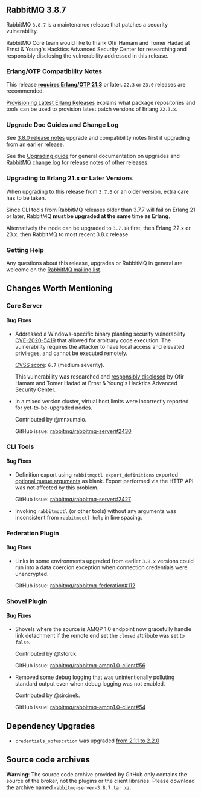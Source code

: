 ## RabbitMQ 3.8.7

RabbitMQ `3.8.7` is a maintenance release that patches
a security vulnerability.

RabbitMQ Core team would like to thank Ofir Hamam and Tomer Hadad at Ernst & Young's Hacktics Advanced Security Center
for researching and responsibly disclosing the vulnerability addressed in this release.

### Erlang/OTP Compatibility Notes

This release [**requires Erlang/OTP 21.3**](https://www.rabbitmq.com/which-erlang.html) or later.
`22.3` or `23.0` releases are recommended.

[Provisioning Latest Erlang Releases](https://www.rabbitmq.com/which-erlang.html#erlang-repositories) explains
what package repositories and tools can be used to provision latest patch versions of Erlang `22.3.x`.


### Upgrade Doc Guides and Change Log

See [3.8.0 release notes](https://github.com/rabbitmq/rabbitmq-server/releases/tag/v3.8.0) upgrade and
compatibility notes first if upgrading from an earlier release.

See the [Upgrading guide](https://www.rabbitmq.com/upgrade.html) for general documentation on upgrades and
[RabbitMQ change log](https://www.rabbitmq.com/changelog.html) for release notes of other releases.

### Upgrading to Erlang 21.x or Later Versions

When upgrading to this release from `3.7.6` or an older version, extra care has to be taken.

Since CLI tools from RabbitMQ releases older than 3.7.7 will fail on Erlang 21 or later,
RabbitMQ **must be upgraded at the same time as Erlang**.

Alternatively the node can be upgraded to `3.7.18` first, then Erlang 22.x or 23.x, then RabbitMQ to most recent
3.8.x release.

### Getting Help

Any questions about this release, upgrades or RabbitMQ in general are welcome on the [RabbitMQ mailing list](https://groups.google.com/forum/#!forum/rabbitmq-users).


## Changes Worth Mentioning

### Core Server

#### Bug Fixes

 * Addressed a Windows-specific binary planting security vulnerability [CVE-2020-5419](https://tanzu.vmware.com/security/cve-2020-5419) that allowed for arbitrary code execution.
   The vulnerability requires the attacker to have local access and elevated privileges,
   and cannot be executed remotely.

   [CVSS score](https://www.first.org/cvss/calculator/3.0#CVSS:3.0/AV:L/AC:L/PR:H/UI:N/S:U/C:H/I:H/A:H): `6.7` (medium severity).

   This vulnerability was researched and [responsibly disclosed](https://www.rabbitmq.com/contact.html#security) by
   Ofir Hamam and Tomer Hadad at Ernst & Young's Hacktics Advanced Security Center.

 * In a mixed version cluster, virtual host limits were incorrectly reported for yet-to-be-upgraded nodes.

   Contributed by @mnxumalo.

   GitHub issue: [rabbitmq/rabbitmq-server#2430](https://github.com/rabbitmq/rabbitmq-server/pull/2430)


### CLI Tools

#### Bug Fixes

 * Definition export using `rabbitmqctl export_definitions` exported [optional queue arguments](https://www.rabbitmq.com/queues.html#optional-arguments) as blank.
   Export performed via the HTTP API was not affected by this problem.

   GitHub issue: [rabbitmq/rabbitmq-server#2427](https://github.com/rabbitmq/rabbitmq-server/issues/2427)

 * Invoking `rabbitmqctl` (or other tools) without any arguments was inconsistent from `rabbitmqctl help`
   in line spacing.


### Federation Plugin

#### Bug Fixes

 * Links in some environments upgraded from earlier `3.8.x` versions could run into a data coercion exception
   when connection credentials were unencrypted.

   GitHub issue: [rabbitmq/rabbitmq-federation#112](https://github.com/rabbitmq/rabbitmq-federation/pull/112)


### Shovel Plugin

#### Bug Fixes

 * Shovels where the source is AMQP 1.0 endpoint now gracefully handle link detachment
   if the remote end set the `closed` attribute was set to `false`.

   Contributed by @tstorck.

   GitHub issue: [rabbitmq/rabbitmq-amqp1.0-client#56](https://github.com/rabbitmq/rabbitmq-amqp1.0-client/pull/56)

 * Removed some debug logging that was unintentionally polluting standard output even when
   debug logging was not enabled.

   Contributed by @sircinek.

   GitHub issue: [rabbitmq/rabbitmq-amqp1.0-client#54](https://github.com/rabbitmq/rabbitmq-amqp1.0-client/pull/54)


## Dependency Upgrades

 * `credentials_obfuscation` was upgraded [from 2.1.1 to 2.2.0](https://github.com/rabbitmq/credentials-obfuscation/compare/v2.1.1...v2.2.0)


## Source code archives

**Warning**: The source code archive provided by GitHub only contains the source of the broker, not the plugins or the client libraries.
Please download the archive named `rabbitmq-server-3.8.7.tar.xz`.
